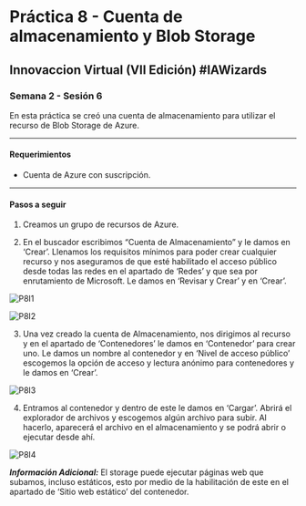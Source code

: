 # Práctica 8 - Cuenta de almacenamiento y Blob Storage

## Innovaccion Virtual (VII Edición) #IAWizards

### Semana 2 - Sesión 6

En esta práctica se creó una cuenta de almacenamiento para utilizar el recurso de Blob Storage de Azure.

-------------------------------------------------------------

#### Requerimientos
- Cuenta de Azure con suscripción.

-------------------------------------------------------------

#### Pasos a seguir

1. Creamos un grupo de recursos de Azure.

2. En el buscador escribimos “Cuenta de Almacenamiento” y le damos en ‘Crear’. Llenamos los requisitos mínimos para poder crear cualquier recurso y nos aseguramos de que esté habilitado el acceso público desde todas las redes en el apartado de ‘Redes’ y que sea por enrutamiento de Microsoft. Le damos en ‘Revisar y Crear’ y en ‘Crear’.

![P8I1](https://github.com/AlbertoSF99/Practica-8/blob/main/Images/Sesi%C3%B3n%206%20-%20P8%2001.PNG)

![P8I2](https://github.com/AlbertoSF99/Practica-8/blob/main/Images/Sesi%C3%B3n%206%20-%20P8%2002.PNG)

3. Una vez creado la cuenta de Almacenamiento, nos dirigimos al recurso y en el apartado de ‘Contenedores’ le damos en ‘Contenedor’ para crear uno. Le damos un nombre al contenedor y en ‘Nivel de acceso público’ escogemos la opción de acceso y lectura anónimo para contenedores y le damos en ‘Crear’.

![P8I3](https://github.com/AlbertoSF99/Practica-8/blob/main/Images/Sesi%C3%B3n%206%20-%20P8%2003.PNG)

4. Entramos al contenedor y dentro de este le damos en ‘Cargar’. Abrirá el explorador de archivos y escogemos algún archivo para subir. Al hacerlo, aparecerá el archivo en el almacenamiento y se podrá abrir o ejecutar desde ahí.

![P8I4](https://github.com/AlbertoSF99/Practica-8/blob/main/Images/Sesi%C3%B3n%206%20-%20P8%2004.PNG)

***Información Adicional:*** El storage puede ejecutar páginas web que subamos, incluso estáticos, esto por medio de la habilitación de este en el apartado de ‘Sitio web estático’ del contenedor.
